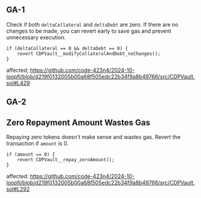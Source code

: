 ## GA-1
Check if both `deltaCollateral` and `deltaDebt` are zero. If there are no changes to be made, you can revert early to save gas and prevent unnecessary execution.

```
if (deltaCollateral == 0 && deltaDebt == 0) {
    revert CDPVault__modifyCollateralAndDebt_noChanges(); 
}
```
affected;
https://github.com/code-423n4/2024-10-loopfi/blob/d219f0132005b00a68f505edc22b34f9a8b49766/src/CDPVault.sol#L429

## GA-2
## Zero Repayment Amount Wastes Gas
Repaying zero tokens doesn't make sense and wastes gas. Revert the transaction if `amount` is 0.

```
if (amount == 0) {
    revert CDPVault__repay_zeroAmount();
}
```

affected: https://github.com/code-423n4/2024-10-loopfi/blob/d219f0132005b00a68f505edc22b34f9a8b49766/src/CDPVault.sol#L292
